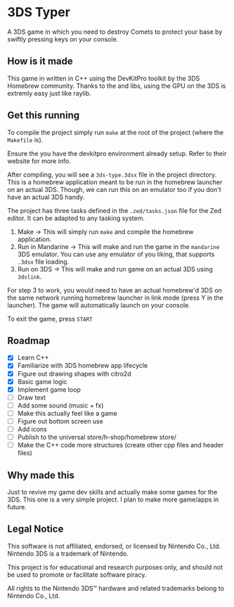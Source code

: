 # 3DS Typer

A 3DS game in which you need to destroy Comets to protect your base by swiftly pressing keys on your console.

## How is it made

This game in written in C++ using the DevKitPro toolkit by the 3DS Homebrew community.
Thanks to the <citro2d> and <citro3d> libs, using the GPU on the 3DS is extremly easy just like raylib.

## Get this running

To compile the project simply run `make` at the root of the project (where the `Makefile` is).

Ensure the you have the devkitpro environment already setup. Refer to their website for more info.

After compiling, you will see a `3ds-type.3dsx` file in the project directory. This is a homebrew application meant to be run in the homebrew launcher on an actual 3DS.
Though, we can run this on an emulator too if you don't have an actual 3DS handy.

The project has three tasks defined in the `.zed/tasks.json` file for the Zed editor. It can be adapted to any tasking system.

1. Make -> This will simply run `make` and compile the homebrew application.
2. Run in Mandarine -> This will make and run the game in the `mandarine` 3DS emulator. You can use any emulator of you liking, that supports `.3dsx` file loading.
3. Run on 3DS -> This will make and run game on an actual 3DS using `3dslink`.

For step 3 to work, you would need to have an actual homebrew'd 3DS on the same network running homebrew launcher in link mode (press Y in the launcher). The game will automatically launch on your console.

To exit the game, press `START`

## Roadmap

- [x] Learn C++
- [x] Familiarize with 3DS homebrew app lifecycle
- [x] Figure out drawing shapes with citro2d
- [x] Basic game logic
- [x] Implement game loop
- [ ] Draw text
- [ ] Add some sound (music + fx)
- [ ] Make this actually feel like a game
- [ ] Figure out bottom screen use
- [ ] Add icons
- [ ] Publish to the universal store/h-shop/homebrew store/
- [ ] Make the C++ code more structures (create other cpp files and header files)

## Why made this

Just to revive my game dev skills and actually make some games for the 3DS. This one is a very simple project. I plan to make more game/apps in future.

## Legal Notice

This software is not affiliated, endorsed, or licensed by Nintendo Co., Ltd. Nintendo 3DS is a trademark of Nintendo.

This project is for educational and research purposes only, and should not be used to promote or facilitate software piracy.

All rights to the Nintendo 3DS™ hardware and related trademarks belong to Nintendo Co., Ltd.
